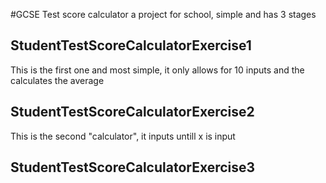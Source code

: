 #GCSE Test score calculator
a project for school, simple and has 3 stages

## StudentTestScoreCalculatorExercise1
This is the first one and most simple, it only allows for 10 inputs and the calculates the average

## StudentTestScoreCalculatorExercise2
This is the second "calculator", it inputs untill x is input

## StudentTestScoreCalculatorExercise3
